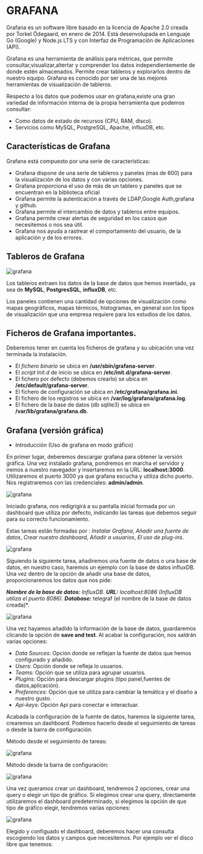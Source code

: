 # GRAFANA

Grafana es un software libre basado en la licencia de Apache 2.0 creada por Torkel Ödegaard, en enero de 2014. Está desenvolupada en Lenguaje Go (Google) y Node.js LTS y con Interfaz de Programación de Aplicaciones (API).

Grafana es una herramienta de análisis para métricas, que permite consultar,visualizar,altertar y comprender los datos independientemente de donde estén almacenados. Permite crear tableros y explorarlos dentro de nuestro equipo. Grafana es conocido por ser una de las mejores herramientas de visualización de tableros.

Respecto a los datos que podemos usar en grafana,existe una gran variedad de información interna de la propia herramienta que podemos consultar:

* Como datos de estado de recursos (CPU, RAM, disco).
* Servicios como MySQL, PostgreSQL, Apache, influxDB, etc.

## Características de Grafana

Grafana está compuesto por una serie de características: 

* Grafana dispone de una serie de tableros y paneles (mas de 600) para la visualización de los datos y con varias opciones.
* Grafana proporciona el uso de más de un tablero y paneles que se encuentran en la biblioteca oficial
* Grafana permite la autenticación a través de LDAP,Google Auth,grafana y github.
* Grafana permite el intercambio de datos y tableros entre equipos.
* Grafana permite crear alertas de seguridad en los casos que necesitemos o nos sea útil.
* Grafana nos ayuda a rastrear el comportamiento del usuario, de la aplicación y de los errores.

## Tableros de Grafana

![grafana](https://github.com/SergiMC/ProyectoSergiMC/blob/master/Fotos/TableroGrafanaEj.png)

Los tableros extraen los datos de la base de datos que hemos insertado, ya sea de **MySQL**, **PostgresSQL**, **influxDB**, etc.

Los paneles contienen una cantidad de opciones de visualización como mapas geográficos, mapas térmicos, histogramas, en general son los tipos de visualización que una empresa requiere para los estudios de los datos.


## Ficheros de Grafana importantes.

Deberemos tener en cuenta los ficheros de grafana y su ubicación una vez terminada la instalación.

* El *fichero binario* se ubica en **/usr/sbin/grafana-server**.
* El *script Init.d* de inicio se ubica en **/etc/init.d/grafana-server**.
* El fichero por defecto (debemos crearlo) se ubica en **/etc/default/grafana-server**.
* El fichero de configuración se ubica en **/etc/grafana/grafana.ini**.
* El fichero de los registros se ubica en **/var/log/grafana/grafana.log**.
* El fichero de la base de datos (db sqlite3) se ubica en **/var/lib/grafana/grafana.db**.

## Grafana (versión gráfica)

* Introducción (Uso de grafana en modo gráfico)

En primer lugar, deberemos descargar grafana para obtener la versión gráfica.
Una vez instalado grafana, pondremos en marcha el servidor y iremos a nuestro navegador y insertaremos en la URL:
**localhost:3000**. Utilizaremos el puerto 3000 ya que grafana escucha y utiliza dicho puerto. Nos registraremos con las credenciales: **admin/admin**.

![grafana](https://github.com/SergiMC/ProyectoSergiMC/blob/master/Fotos/portalGrafana.png)

Iniciado grafana, nos redigrigirá a su pantalla inicial formada por un dashboard que utiliza por defecto, indicando las tareas que debemos seguir para su correcto funcionamiento.

Estas tareas están formadas por : *Instalar Grafana*, *Añadir una fuente de datos*, *Crear nuestro dashboard*, *Añadir a usuarios*, *El uso de plug-ins*.

![grafana](https://github.com/SergiMC/ProyectoSergiMC/blob/master/Fotos/inicioGrafana.png)

Siguiendo la siguiente tarea, añadiremos una fuente de datos o una base de datos, en nuestro caso, haremos un ejemplo con la base de datos influxDB. Una vez dentro de la opción de añadir una base de datos, proporcionaremos los datos que nos pide:

***Nombre de la base de datos:** InfluxDB*.
***URL:** localhost:8086 (InfluxDB utiliza el puerto 8086)*.
***Database:*** telegraf (el nombre de la base de datos creada)*.

![grafana](https://github.com/SergiMC/ProyectoSergiMC/blob/master/Fotos/inserciondatos.png)

Una vez hayamos añadido la información de la base de datos, guardaremos clicando la opción de **save and test**. Al acabar la configuración, nos saldrán varias opciones: 

* *Data Sources*: Opción donde se reflejan la fuente de datos que hemos configurado y añadido.
* *Users*: Opción donde se refleja lo usuarios.
* *Teams*: Opción que se utiliza para agrupar usuarios.
* *Plugins*: Opción para descargar plugins (tipo panel,fuentes de datos,aplicación).
* *Preferences*: Opción que se utiliza para cambiar la temática y el diseño a nuestro gusto.
* *Api-keys*: Opción Api para conectar e interactuar.

Acabada la configuración de la fuente de datos, haremos la siguiente tarea, crearemos un dashboard. Podemos hacerlo desde el seguimiento de tareas o desde la barra de configuración.

Método desde el seguimiento de tareas:

![grafana](https://github.com/SergiMC/ProyectoSergiMC/blob/master/Fotos/creaciondashb.png)

Método desde la barra de configuración:

![grafana](https://github.com/SergiMC/ProyectoSergiMC/blob/master/Fotos/crear1.png)

Una vez queramos crear un dashboard, tendremos 2 opciones, crear una query o elegir un tipo de gráfico. Si elegimos crear una query, directamente utilizaremos el dashboard predeterminado, si elegimos la opción de que tipo de gráfico elegir, tendremos varias opciones:

![grafana](https://github.com/SergiMC/ProyectoSergiMC/blob/master/Fotos/tiposgraficos.png)

Elegido y configuado el dashboard, deberemos hacer una consulta escogiendo los datos y campos que necesitemos. Por ejemplo ver el disco libre que tenemos:




